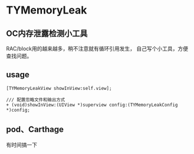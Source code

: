 # TYMemoryLeak

## OC内存泄露检测小工具

RAC/block用的越来越多，稍不注意就有循环引用发生， 自己写个小工具，方便查找问题。

## usage
```
[TYMemoryLeakView showInView:self.view];

/// 配置忽略文件和输出方式
+ (void)showInView:(UIView *)superview config:(TYMemoryLeakConfig *)config;
```

## pod、Carthage
有时间搞一下

